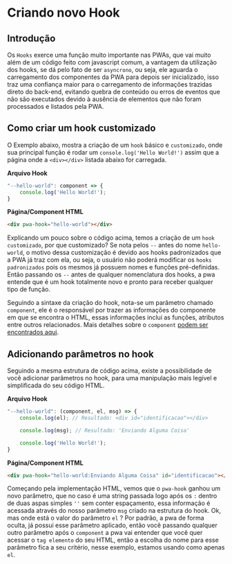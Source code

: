 # Criando novo Hook

## Introdução

Os `Hooks` exerce uma função muito importante nas PWAs, que vai muito além de um código feito com javascript comum, a vantagem da utilização dos hooks, se dá pelo fato de ser `asyncrono`, ou seja, ele aguarda o carregamento dos componentes da PWA para depois ser inicializado, isso traz uma confiança maior para o carregamento de informações trazidas direto do back-end, evitando quebra de conteúdo ou erros de eventos que não são executados devido à ausência de elementos que não foram processados e listados pela PWA.

## Como criar um hook customizado
O Exemplo abaixo, mostra a criação de um `hook` básico e `customizado`, onde sua principal função é rodar um `console.log('Hello World!')` assim que a página onde a `<div></div>` listada abaixo for carregada.

<strong>Arquivo Hook</strong>

```js
"--hello-world": component => {
    console.log('Hello World!');
}
```

<strong>Página/Component HTML</strong>

```html
<div pwa-hook="hello-world"></div>
```

Explicando um pouco sobre o código acima, temos a criação de um `hook customizado`, por que customizado? Se nota pelos `--` antes do nome `hello-world`, o motivo dessa customização é devido aos hooks padronizados que a PWA já traz com ela, ou seja, o usuário não poderá modificar os `hooks` `padronizados` pois os mesmos já possuem nomes e funções pré-definidas. Então passando os `--` antes de qualquer nomenclatura dos hooks, a pwa entende que é um hook totalmente novo e pronto para receber qualquer tipo de função.

Seguindo a sintaxe da criação do hook, nota-se um parâmetro chamado `component`, ele é o responsável por trazer as informações do componente em que se encontra o HTML, essas informações inclui as funções, atributos entre outros relacionados. Mais detalhes sobre o `component` <a href="#">podem ser encontrados aqui</a>.

## Adicionando parâmetros no hook

Seguindo a mesma estrutura de código acima, existe a possibilidade de você adicionar parâmetros no hook, para uma manipulação mais legível e simplificada do seu código HTML.

<strong>Arquivo Hook</strong>

```js
"--hello-world": (component, el, msg) => {
    console.log(el); // Resultado: <div id="identificacao"></div>

    console.log(msg); // Resultado: 'Enviando Alguma Coisa'

    console.log('Hello World!');
}
```

<strong>Página/Component HTML</strong>

```html
<div pwa-hook="hello-world:Enviando Alguma Coisa" id="identificacao"></div>
```

Começando pela implementação HTML, vemos que o `pwa-hook` ganhou um novo parâmetro, que no caso é uma string passada logo após os `:` dentro de duas aspas simples `''` sem conter espaçamento, essa informação é acessada através do nosso parâmetro `msg` criado na estrutura do hook. Ok, mas onde está o valor do parâmetro `el` ? Por padrão, a pwa de forma oculta, já possui esse parâmetro aplicado, então você passando qualquer outro parâmetro após o `component` a pwa vai entender que você quer acessar o `tag elemento` do seu HTML, então a escolha do nome para esse parâmetro fica a seu critério, nesse exemplo, estamos usando como apenas `el`.

